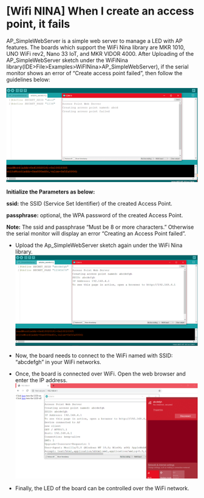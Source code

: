 
# [Wifi NINA] When I create an access point, it fails
AP_SimpleWebServer is a simple web server to manage a LED with AP features. The boards which support the WiFi Nina library are MKR 1010, UNO WiFi rev2, Nano 33 IoT, and MKR VIDOR 4000.  After Uploading of the  AP_SimpleWebServer sketch under the WiFiNina library(IDE>File>Examples>WiFINina>AP_SimpleWebServer), if the serial monitor shows an error of “Create access point failed”, then follow the guidelines below:

![](/assets/img/software/libraries/nina_1.png)

 
**Initialize the Parameters as below:**
 
**ssid:** the SSID (Service Set Identifier) of the created Access Point.

**passphrase:** optional, the WPA password of the created Access Point.
 
**Note:** The ssid and passphrase “Must be 8 or more characters.” Otherwise the serial monitor will display an error “Creating an Access Point failed”. 
 
* Upload the Ap_SimpleWebServer sketch again under the WiFi Nina library.  
![](/assets/img/software/libraries/nina_2.png)

* Now, the board needs to connect to the WiFi named with SSID: “abcdefgh” in your WiFi networks.
* Once, the board is connected over WiFi. Open the web browser and enter the IP address.
![](/assets/img/software/libraries/nina_3.png)
* Finally, the LED of the board can be controlled over the WiFi network. 
 
 

